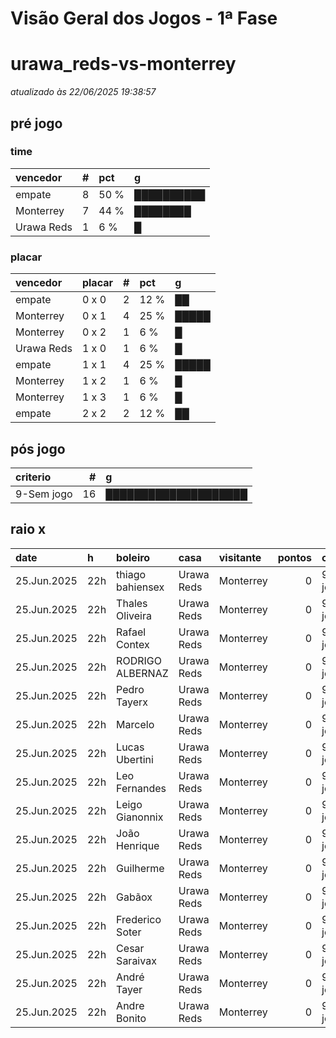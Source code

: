 # Visão Geral dos Jogos - 1ª Fase

# urawa_reds-vs-monterrey

_atualizado às 22/06/2025 19:38:57_

## pré jogo

### time

| vencedor   |   # | pct   | g          |
|:-----------|----:|:------|:-----------|
| empate     |   8 | 50 %  | ██████████ |
| Monterrey  |   7 | 44 %  | ████████   |
| Urawa Reds |   1 | 6 %   | █          |

### placar

| vencedor   | placar   |   # | pct   | g     |
|:-----------|:---------|----:|:------|:------|
| empate     | 0 x 0    |   2 | 12 %  | ██    |
| Monterrey  | 0 x 1    |   4 | 25 %  | █████ |
| Monterrey  | 0 x 2    |   1 | 6 %   | █     |
| Urawa Reds | 1 x 0    |   1 | 6 %   | █     |
| empate     | 1 x 1    |   4 | 25 %  | █████ |
| Monterrey  | 1 x 2    |   1 | 6 %   | █     |
| Monterrey  | 1 x 3    |   1 | 6 %   | █     |
| empate     | 2 x 2    |   2 | 12 %  | ██    |

## pós jogo

| criterio   |   # | g                    |
|:-----------|----:|:---------------------|
| 9-Sem jogo |  16 | ████████████████████ |

## raio x

| date        | h   | boleiro          | casa       | visitante   |   pontos | criteiro   | bol_placar   | bol_time   | real_placar   | real_time   |
|:------------|:----|:-----------------|:-----------|:------------|---------:|:-----------|:-------------|:-----------|:--------------|:------------|
| 25.Jun.2025 | 22h | thiago bahiensex | Urawa Reds | Monterrey   |        0 | 9-Sem jogo | 1 x 1        | empate     | <NA> x <NA>   | empate      |
| 25.Jun.2025 | 22h | Thales Oliveira  | Urawa Reds | Monterrey   |        0 | 9-Sem jogo | 1 x 1        | empate     | <NA> x <NA>   | empate      |
| 25.Jun.2025 | 22h | Rafael Contex    | Urawa Reds | Monterrey   |        0 | 9-Sem jogo | 0 x 1        | Monterrey  | <NA> x <NA>   | empate      |
| 25.Jun.2025 | 22h | RODRIGO ALBERNAZ | Urawa Reds | Monterrey   |        0 | 9-Sem jogo | 1 x 3        | Monterrey  | <NA> x <NA>   | empate      |
| 25.Jun.2025 | 22h | Pedro Tayerx     | Urawa Reds | Monterrey   |        0 | 9-Sem jogo | 1 x 0        | Urawa Reds | <NA> x <NA>   | empate      |
| 25.Jun.2025 | 22h | Marcelo          | Urawa Reds | Monterrey   |        0 | 9-Sem jogo | 1 x 2        | Monterrey  | <NA> x <NA>   | empate      |
| 25.Jun.2025 | 22h | Lucas Ubertini   | Urawa Reds | Monterrey   |        0 | 9-Sem jogo | 2 x 2        | empate     | <NA> x <NA>   | empate      |
| 25.Jun.2025 | 22h | Leo Fernandes    | Urawa Reds | Monterrey   |        0 | 9-Sem jogo | 0 x 1        | Monterrey  | <NA> x <NA>   | empate      |
| 25.Jun.2025 | 22h | Leigo Gianonnix  | Urawa Reds | Monterrey   |        0 | 9-Sem jogo | 0 x 1        | Monterrey  | <NA> x <NA>   | empate      |
| 25.Jun.2025 | 22h | João Henrique    | Urawa Reds | Monterrey   |        0 | 9-Sem jogo | 0 x 0        | empate     | <NA> x <NA>   | empate      |
| 25.Jun.2025 | 22h | Guilherme        | Urawa Reds | Monterrey   |        0 | 9-Sem jogo | 0 x 1        | Monterrey  | <NA> x <NA>   | empate      |
| 25.Jun.2025 | 22h | Gabãox           | Urawa Reds | Monterrey   |        0 | 9-Sem jogo | 1 x 1        | empate     | <NA> x <NA>   | empate      |
| 25.Jun.2025 | 22h | Frederico Soter  | Urawa Reds | Monterrey   |        0 | 9-Sem jogo | 2 x 2        | empate     | <NA> x <NA>   | empate      |
| 25.Jun.2025 | 22h | Cesar Saraivax   | Urawa Reds | Monterrey   |        0 | 9-Sem jogo | 1 x 1        | empate     | <NA> x <NA>   | empate      |
| 25.Jun.2025 | 22h | André Tayer      | Urawa Reds | Monterrey   |        0 | 9-Sem jogo | 0 x 0        | empate     | <NA> x <NA>   | empate      |
| 25.Jun.2025 | 22h | Andre Bonito     | Urawa Reds | Monterrey   |        0 | 9-Sem jogo | 0 x 2        | Monterrey  | <NA> x <NA>   | empate      |